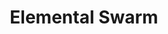 ---
title: "Elemental Swarm"

spell:
  schools:
    - name:        "Conjuration"
      subschools:  ["Summoning"]
      descriptors: ["see text"]
  classes:
    - name:  "Druid"
      abbr:  "Drd"
      level: 9
  domains:
    - name:  "Air"
      abbr:  "Air"
      level: 9
    - name:  "Earth"
      abbr:  "Earth"
      level: 9
    - name:  "Fire"
      abbr:  "Fire"
      level: 9
    - name:  "Water"
      abbr:  "Water"
      level: 9
  components:         [V, S]
  castingTime:        "10 minutes"
  range:              "Medium (100 ft. + 10 ft./level)"
  effect:             "Two or more summoned creatures, no two of which can be more than 30 ft. apart"
  duration:           "10 min./level"
  dismissable:        true
  savingThrow:        "None"
  spellResistance:    "No"
  description:        |
    This spell opens a portal to an Elemental Plane and summons elementals from it. A druid can choose the plane (Air, Earth, Fire, or Water); a cleric opens a portal to the plane matching his domain.

    When the spell is complete, {% die_roll 2 4 0 %} Large elementals appear. Ten minutes later, {% die_roll 1 4 0 %} Huge elementals appear. Ten minutes after that, one greater elemental appears. Each elemental has maximum hit points per HD. Once these creatures appear, they serve you for the duration of the spell.

    The elementals obey you explicitly and never attack you, even if someone else manages to gain control over them. You do not need to concentrate to maintain control over the elementals. You can dismiss them singly or in groups at any time.

    When you use a summoning spell to summon an air, earth, fire, or water creature, it is a spell of that type.
---
